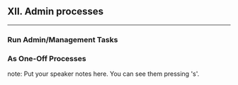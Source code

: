 ##  XII. Admin processes
----

### Run Admin/Management Tasks
### As One-Off Processes


note:
    Put your speaker notes here.
    You can see them pressing 's'.
